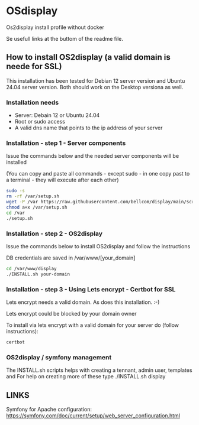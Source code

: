 # OSdisplay
Os2display install profile without docker

Se usefull links at the buttom of the readme file. 

## How to install OS2display (a valid domain is neede for SSL)
This installation has been tested for Debian 12 server version and Ubuntu 24.04 server version. 
Both should work on the Desktop versiona as well. 

### Installation needs
- Server: Debain 12 or Ubuntu 24.04
- Root or sudo access
- A valid dns name that points to the ip address of your server

### Installation - step 1 - Server components
Issue the commands below and the needed server components will be installed  

(You can copy and paste all commands - except sudo - in one copy past to a terminal - they will execute after each other)

```bash
sudo -s
rm -rf /var/setup.sh
wget -P /var https://raw.githubusercontent.com/bellcom/display/main/scripts/setup.sh 
chmod a+x /var/setup.sh
cd /var
./setup.sh
```

### Installation - step 2 - OS2display
Issue the commands below to install OS2display and follow the instructions

DB credentials are saved in /var/www/[your_domain]
```bash
cd /var/www/display
./INSTALL.sh your-domain
```

### Installation - step 3 - Using Lets encrypt - Certbot for SSL
Lets encrypt needs a valid domain. As does this installation. :-)

Lets encrypt could be blocked by your domain owner

To install via lets encrypt with a valid domain for your server do (follow instructions): 


```bash
certbot
```

### OS2display / symfony management
The INSTALL.sh scripts helps with creating a tennant, admin user, templates and 
For help on creating more of these type ./INSTALL.sh display

## LINKS
Symfony for Apache configuration: https://symfony.com/doc/current/setup/web_server_configuration.html
 
